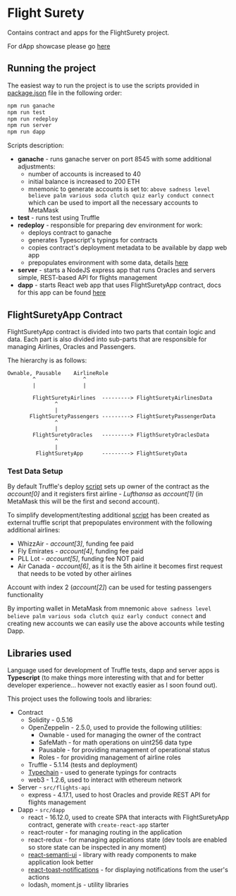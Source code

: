 # Flight Surety

Contains contract and apps for the FlightSurety project.

For dApp showcase please go [here](./src/dapp/docs/DOCUMENTATION.md)

## Running the project

The easiest way to run the project is to use the scripts provided in [package.json](package.json) file
in the following order:
```bash
npm run ganache
npm run test
npm run redeploy
npm run server
npm run dapp
```

Scripts description:
* __ganache__ - runs ganache server on port 8545 with some additional adjustments:
  * number of accounts is increased to 40
  * initial balance is increased to 200 ETH
  * mnemonic to generate accounts is set to: `above sadness level believe palm various soda clutch quiz early conduct connect`
    which can be used to import all the necessary accounts to MetaMask
* __test__ - runs test using Truffle
* __redeploy__ - responsible for preparing dev environment for work:
  * deploys contract to ganache
  * generates Typescript's typings for contracts
  * copies contract's deployment metadata to be available by dapp web app
  * prepopulates environment with some data, details [here](#test-data-setup) 
* __server__ - starts a NodeJS express app that runs Oracles and servers simple, REST-based API for flights management
* __dapp__ - starts React web app that uses FlightSuretyApp contract, docs for this app can be found [here](src/dapp/docs/DOCUMENTATION.md)

## FlightSuretyApp Contract

FlightSuretyApp contract is divided into two parts that contain logic and data. 
Each part is also divided into sub-parts that are responsible for managing Airlines, Oracles and Passengers.

The hierarchy is as follows:
```
Ownable, Pausable    AirlineRole
        ^               ^     
        |               | 

        FlightSuretyAirlines  ---------> FlightSuretyAirlinesData
               ^
               |
       FlightSuretyPassengers ---------> FlightSuretyPassengerData 
               ^
               |
        FlightSuretyOracles   ---------> FligthSuretyOraclesData
               ^
               |
         FlightSuretyApp      ---------> FlightSuretyData     
```

### Test Data Setup

By default Truffle's deploy [script](./migrations/2_deploy_contracts.js) sets up owner of the contract as the _account[0]_
and it registers first airline - _Lufthansa_ as _account[1]_ (in MetaMask this will be the first and second account).

To simplify development/testing additional [script](./scripts/setup-dev-env.js) has been created as external truffle script 
that prepopulates environment with the following additional airlines:
* WhizzAir - _account[3]_, funding fee paid
* Fly Emirates - _account[4]_, funding fee paid
* PLL Lot - _account[5]_, funding fee NOT paid
* Air Canada - _account[6]_, as it is the 5th airline it becomes first request that needs to be voted by other airlines

Account with index 2 (_account[2]_) can be used for testing passengers functionality 

By importing wallet in MetaMask from mnemonic `above sadness level believe palm various soda clutch quiz early conduct connect` and creating
new accounts we can easily use the above accounts while testing Dapp. 


## Libraries used

Language used for development of Truffle tests, dapp and server apps is __Typescript__ 
(to make things more interesting with that and for better developer experience... however not exactly easier as I soon found out).

This project uses the following tools and libraries:
* Contract
  * Solidity - 0.5.16
  * OpenZeppelin - 2.5.0, used to provide the following utilities:
    * Ownable - used for managing the owner of the contract
    * SafeMath - for math operations on uint256 data type
    * Pausable - for providing management of operational status
    * Roles - for providing management of airline roles
  * Truffle - 5.1.14 (tests and deployment)
  * [Typechain](https://github.com/ethereum-ts/TypeChain) - used to generate typings for contracts
  * web3 - 1.2.6, used to interact with ethereum network
* Server - `src/flights-api`
  * express - 4.17.1, used to host Oracles and provide REST API for flights management
* Dapp - `src/dapp`
  * react - 16.12.0, used to create SPA that interacts with FlightSuretyApp contract, generate with `create-react-app` starter 
  * react-router - for managing routing in the application
  * react-redux - for managing applications state (dev tools are enabled so store state can be inspected in any moment)
  * [react-semanti-ui](https://react.semantic-ui.com/) - library with ready components to make application look better
  * [react-toast-notifications](https://github.com/jossmac/react-toast-notifications) - for displaying notifications from the user's actions
  * lodash, moment.js - utility libraries 
